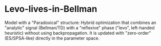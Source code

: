 # Levo-lives-in-Bellman
Model with a "Paradoxical" structure: Hybrid optimization that combines an "analytic" signal (Bellman/TD) with a "reflexive" phase ("levo", left-handed heuristic) without using backpropagation. It is updated with "zero-order" (ES/SPSA-like) directly in the parameter space.
